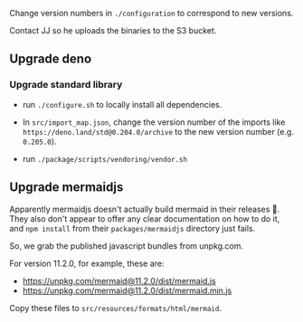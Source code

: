 Change version numbers in `./configuration` to correspond to new versions.

Contact JJ so he uploads the binaries to the S3 bucket.

## Upgrade deno

### Upgrade standard library

- run `./configure.sh` to locally install all dependencies.

- In `src/import_map.json`, change the version number of the imports like `https://deno.land/std@0.204.0/archive` to the new version number (e.g. `0.205.0`).

- run `./package/scripts/vendoring/vendor.sh`

## Upgrade mermaidjs

Apparently mermaidjs doesn't actually build mermaid in their releases :shrug:.
They also don't appear to offer any clear documentation on how to do it, and `npm install` from their `packages/mermaidjs` directory just fails.

So, we grab the published javascript bundles from unpkg.com.

For version 11.2.0, for example, these are:

- https://unpkg.com/mermaid@11.2.0/dist/mermaid.js
- https://unpkg.com/mermaid@11.2.0/dist/mermaid.min.js

Copy these files to `src/resources/formats/html/mermaid`.
